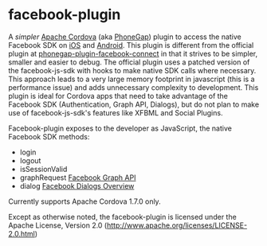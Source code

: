 facebook-plugin
===============

A *simpler* [Apache Cordova](http://incubator.apache.org/cordova/) (aka [PhoneGap](http://phonegap.com/)) plugin to access the native Facebook SDK on [iOS](http://developers.facebook.com/docs/reference/iossdk/) and [Android](http://developers.facebook.com/docs/reference/androidsdk/).
This plugin is different from the official plugin at [phonegap-plugin-facebook-connect](https://github.com/davejohnson/phonegap-plugin-facebook-connect) in that it strives to be simpler, smaller and easier to debug.  The official plugin uses a patched version of the facebook-js-sdk with hooks to make native SDK calls where necessary.  This approach leads to a very large memory footprint in javascript (this is a performance issue) and adds unnecessary complexity to development.  This plugin is ideal for Cordova apps that need to take advantage of the Facebook SDK (Authentication, Graph API, Dialogs), but do not plan to make use of facebook-js-sdk's features like XFBML and Social Plugins.

Facebook-plugin exposes to the developer as JavaScript, the native Facebook SDK methods:
* login
* logout
* isSessionValid
* graphRequest  [Facebook Graph API](http://developers.facebook.com/docs/reference/api/)
* dialog [Facebook Dialogs Overview](http://developers.facebook.com/docs/reference/dialogs/)

Currently supports Apache Cordova 1.7.0 only.

Except as otherwise noted, the facebook-plugin is licensed under the Apache License, Version 2.0 (http://www.apache.org/licenses/LICENSE-2.0.html)
